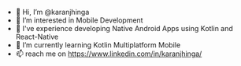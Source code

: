 - 👋 Hi, I’m @karanjhinga
- 👀 I’m interested in Mobile Development
- 🦾 I've experience developing Native Android Apps using Kotlin and React-Native
- 🌱 I’m currently learning Kotlin Multiplatform Mobile
- 📫 reach me on https://www.linkedin.com/in/karanjhinga/

<!---
karanjhinga/karanjhinga is a ✨ special ✨ repository because its `README.md` (this file) appears on your GitHub profile.
You can click the Preview link to take a look at your changes.
--->
